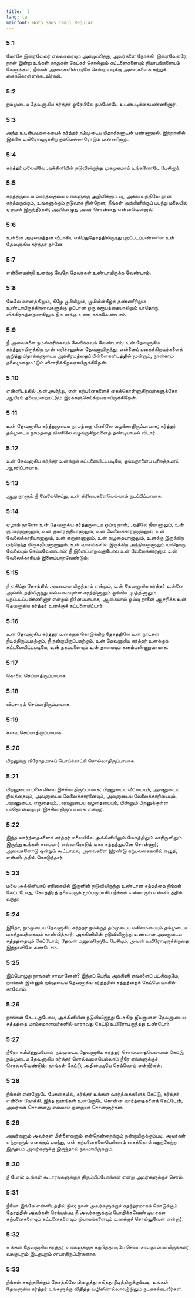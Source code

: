 ```yaml
---
title:  5
lang: ta
mainfont: Noto Sans Tamil Regular
---
```


###  5:1

மோசே இஸ்ரவேலர் எல்லாரையும் அழைப்பித்து, அவர்களை நோக்கி: இஸ்ரவேலரே, நான் இன்று உங்கள் காதுகள் கேட்கச் சொல்லும் கட்டளைகளையும் நியாயங்களையும் கேளுங்கள்; நீங்கள் அவைகளின்படியே செய்யும்படிக்கு அவைகளைக் கற்றுக் கைக்கொள்ளக்கடவீர்கள்.

###  5:2

நம்முடைய தேவனாகிய கர்த்தர் ஓரேபிலே நம்மோடே உடன்படிக்கைபண்ணினார்.

###  5:3

அந்த உடன்படிக்கையைக் கர்த்தர் நம்முடைய பிதாக்களுடன் பண்ணாமல், இந்நாளில் இங்கே உயிரோடிருக்கிற நம்மெல்லாரோடும் பண்ணினார்.

###  5:4

கர்த்தர் மலையிலே அக்கினியின் நடுவிலிருந்து முகமுகமாய் உங்களோடே பேசினார்.

###  5:5

கர்த்தருடைய வார்த்தையை உங்களுக்கு அறிவிக்கும்படி, அக்காலத்திலே நான் கர்த்தருக்கும், உங்களுக்கும் நடுவாக நின்றேன்; நீங்கள் அக்கினிக்குப் பயந்து மலையில் ஏறாமல் இருந்தீர்கள்; அப்பொழுது அவர் சொன்னது என்னவென்றால்:

###  5:6

உன்னை அடிமைத்தன வீடாகிய எகிப்துதேசத்திலிருந்து புறப்படப்பண்ணின உன் தேவனாகிய கர்த்தர் நானே.

###  5:7

என்னையன்றி உனக்கு வேறே தேவர்கள் உண்டாயிருக்க வேண்டாம்.

###  5:8

மேலே வானத்திலும், கீழே பூமியிலும், பூமியின்கீழ்த் தண்ணீரிலும் உண்டாயிருக்கிறவைகளுக்கு ஒப்பான ஒரு சுரூபத்தையாகிலும் யாதொரு விக்கிரகத்தையாகிலும் நீ உனக்கு உண்டாக்கவேண்டாம்.

###  5:9

நீ அவைகளை நமஸ்கரிக்கவும் சேவிக்கவும் வேண்டாம்; உன் தேவனாகிய கர்த்தராயிருக்கிற நான் எரிச்சலுள்ள தேவனாயிருந்து, என்னைப் பகைக்கிறவர்களைக் குறித்து பிதாக்களுடைய அக்கிரமத்தைப் பிள்ளைகளிடத்தில் மூன்றாம், நான்காம் தலைமுறைமட்டும் விசாரிக்கிறவராயிருக்கிறேன்.

###  5:10

என்னிடத்தில் அன்புகூர்ந்து, என் கற்பனைகளைக் கைக்கொள்ளுகிறவர்களுக்கோ ஆயிரம் தலைமுறைமட்டும் இரக்கஞ்செய்கிறவராயிருக்கிறேன்.

###  5:11

உன் தேவனாகிய கர்த்தருடைய நாமத்தை வீணிலே வழங்காதிருப்பாயாக; கர்த்தர் தம்முடைய நாமத்தை வீணிலே வழங்குகிறவனைத் தண்டியாமல் விடார்.

###  5:12

உன் தேவனாகிய கர்த்தர் உனக்குக் கட்டளையிட்டபடியே, ஓய்வுநாளைப் பரிசுத்தமாய் ஆசரிப்பாயாக.

###  5:13

ஆறு நாளும் நீ வேலைசெய்து, உன் கிரியைகளையெல்லாம் நடப்பிப்பாயாக.

###  5:14

ஏழாம் நாளோ உன் தேவனாகிய கர்த்தருடைய ஓய்வு நாள்; அதிலே நீயானாலும், உன் குமாரனானாலும், உன் குமாரத்தியானாலும், உன் வேலைக்காரனானாலும், உன் வேலைக்காரியானாலும், உன் எருதானாலும், உன் கழுதையானாலும், உனக்கு இருக்கிற மற்றெந்த மிருகஜீவனானாலும், உன் வாசல்களில் இருக்கிற அந்நியனானாலும் யாதொரு வேலையும் செய்யவேண்டாம்; நீ இளைப்பாறுவதுபோல உன் வேலைக்காரனும் உன் வேலைக்காரியும் இளைப்பாறவேண்டும்;

###  5:15

நீ எகிப்து தேசத்தில் அடிமையாயிருந்தாய் என்றும், உன் தேவனாகிய கர்த்தர் உன்னை அவ்விடத்திலிருந்து வல்லமையுள்ள கரத்தினாலும் ஓங்கிய புயத்தினாலும் புறப்படப்பண்ணினார் என்றும் நினைப்பாயாக; ஆகையால் ஓய்வு நாளை ஆசரிக்க உன் தேவனாகிய கர்த்தர் உனக்குக் கட்டளையிட்டார்.

###  5:16

உன் தேவனாகிய கர்த்தர் உனக்குக் கொடுக்கிற தேசத்திலே உன் நாட்கள் நீடித்திருப்பதற்கும், நீ நன்றாயிருப்பதற்கும், உன் தேவனாகிய கர்த்தர் உனக்குக் கட்டளையிட்டபடியே, உன் தகப்பனையும் உன் தாயையும் கனம்பண்ணுவாயாக.

###  5:17

கொலை செய்யாதிருப்பாயாக.

###  5:18

விபசாரம் செய்யாதிருப்பாயாக.

###  5:19

களவு செய்யாதிருப்பாயாக.

###  5:20

பிறனுக்கு விரோதமாகப் பொய்ச்சாட்சி சொல்லாதிருப்பாயாக.

###  5:21

பிறனுடைய மனைவியை இச்சியாதிருப்பாயாக; பிறனுடைய வீட்டையும், அவனுடைய நிலத்தையும், அவனுடைய வேலைக்காரனையும், அவனுடைய வேலைக்காரியையும், அவனுடைய எருதையும், அவனுடைய கழுதையையும், பின்னும் பிறனுக்குள்ள யாதொன்றையும் இச்சியாதிருப்பாயாக என்றார்.

###  5:22

இந்த வார்த்தைகளைக் கர்த்தர் மலையிலே அக்கினியிலும் மேகத்திலும் காரிருளிலும் இருந்து உங்கள் சபையார் எல்லாரோடும் மகா சத்தத்துடனே சொன்னார்; அவைகளோடு ஒன்றும் கூட்டாமல், அவைகளை இரண்டு கற்பலகைகளில் எழுதி, என்னிடத்தில் கொடுத்தார்.

###  5:23

மலை அக்கினியாய் எரிகையில் இருளின் நடுவிலிருந்து உண்டான சத்தத்தை நீங்கள் கேட்டபோது, கோத்திரத் தலைவரும் மூப்பருமாகிய நீங்கள் எல்லாரும் என்னிடத்தில் வந்து:

###  5:24

இதோ, நம்முடைய தேவனாகிய கர்த்தர் நமக்குத் தம்முடைய மகிமையையும் தம்முடைய மகத்துவத்தையும் காண்பித்தார்; அக்கினியின் நடுவிலிருந்து உண்டான அவருடைய சத்தத்தையும் கேட்டோம்; தேவன் மனுஷனோடே பேசியும், அவன் உயிரோடிருக்கிறதை இந்நாளிலே கண்டோம்.

###  5:25

இப்பொழுது நாங்கள் சாவானேன்? இந்தப் பெரிய அக்கினி எங்களைப் பட்சிக்குமே; நாங்கள் இன்னும் நம்முடைய தேவனாகிய கர்த்தரின் சத்தத்தைக் கேட்போமாகில் சாவோம்.

###  5:26

நாங்கள் கேட்டதுபோல, அக்கினியின் நடுவிலிருந்து பேசுகிற ஜீவனுள்ள தேவனுடைய சத்தத்தை மாம்சமானவர்களில் யாராவது கேட்டு உயிரோடிருந்தது உண்டோ?

###  5:27

நீரோ சமீபித்துப்போய், நம்முடைய தேவனாகிய கர்த்தர் சொல்வதையெல்லாம் கேட்டு, நம்முடைய தேவனாகிய கர்த்தர் சொல்வதையெல்லாம் நீரே எங்களுக்குச் சொல்லவேண்டும்; நாங்கள் கேட்டு, அதின்படியே செய்வோம் என்றீர்கள்.

###  5:28

நீங்கள் என்னோடே பேசுகையில், கர்த்தர் உங்கள் வார்த்தைகளைக் கேட்டு, கர்த்தர் என்னை நோக்கி; இந்த ஜனங்கள் உன்னோடே சொன்ன வார்த்தைகளைக் கேட்டேன்; அவர்கள் சொன்னது எல்லாம் நன்றாய்ச் சொன்னார்கள்.

###  5:29

அவர்களும் அவர்கள் பிள்ளைகளும் என்றென்றைக்கும் நன்றாயிருக்கும்படி, அவர்கள் எந்நாளும் எனக்குப் பயந்து, என் கற்பனைகளையெல்லாம் கைக்கொள்வதற்கேற்ற இருதயம் அவர்களுக்கு இருந்தால் நலமாயிருக்கும்.

###  5:30

நீ போய்: உங்கள் கூடாரங்களுக்குத் திரும்பிப்போங்கள் என்று அவர்களுக்குச் சொல்.

###  5:31

நீயோ இங்கே என்னிடத்தில் நில்; நான் அவர்களுக்குச் சுதந்தரமாகக் கொடுக்கும் தேசத்தில் அவர்கள் செய்யும்படி நீ அவர்களுக்குப் போதிக்கவேண்டிய சகல கற்பனைகளையும் கட்டளைகளையும் நியாயங்களையும் உனக்குச் சொல்லுவேன் என்றார்.

###  5:32

உங்கள் தேவனாகிய கர்த்தர் உங்களுக்குக் கற்பித்தபடியே செய்ய சாவதானமாயிருங்கள்; வலதுபுறம் இடதுபுறம் சாயாதிருப்பீர்களாக.

###  5:33

நீங்கள் சுதந்தரிக்கும் தேசத்திலே பிழைத்து சுகித்து நீடித்திருக்கும்படி, உங்கள் தேவனாகிய கர்த்தர் உங்களுக்கு விதித்த வழிகளெல்லாவற்றிலும் நடக்கக்கடவீர்கள்.

